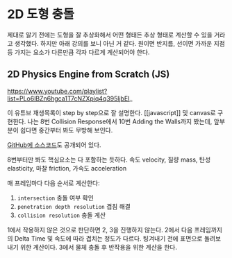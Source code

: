 # 2D 도형 충돌

제대로 알기 전에는 도형을 잘 추상화해서 어떤 형태든 추상 형태로 계산할 수 있을 거라고 생각했다.
하지만 아래 강의를 보니 아닌 거 같다. 원이면 반지름, 선이면 가까운 지점 등 가지는 요소가 다른만큼 각자 다르게 계산되어야 한다.

## 2D Physics Engine from Scratch (JS)

https://www.youtube.com/playlist?list=PLo6lBZn6hgca1T7cNZXpiq4q395ljbEI_

이 유튜브 재생목록이 step by step으로 잘 설명한다. [[javascript]] 및 canvas로 구현한다.
나는 8번 Collision Response에서 10번 Adding the Walls까지 봤는데, 앞부분이 쉽다면 중간부터 봐도 무방해 보인다.

[GitHub에 소스코드](https://github.com/danielszabo88/mocorgo)도 공개되어 있다.

8번부터만 봐도 핵심요소는 다 포함하는 듯하다.
속도 velocity, 질량 mass, 탄성 elasticity, 마찰 friction, 가속도 acceleration

매 프레임마다 다음 순서로 계산한다:
1. `intersection` 충돌 여부 확인
2. `penetration depth resolution` 겹침 해결
3. `collision resolution` 충돌 계산

1에서 작용하지 않은 것으로 판단하면 2, 3을 진행하지 않는다.
2에서 다음 프레임까지의 Delta Time 및 속도에 따라 겹치는 정도가 다르다. 팅겨내기 전에 표면으로 돌려보내기 위한 계산이다.
3에서 물체 충돌 후 반작용을 위한 계산을 한다.
